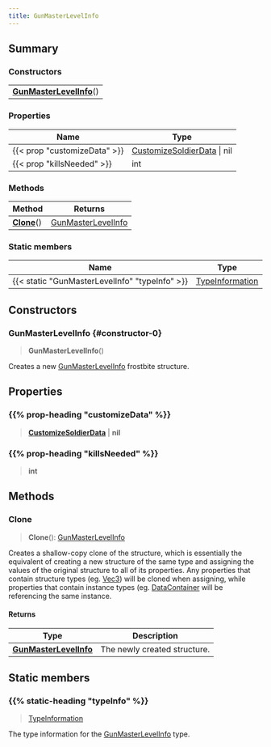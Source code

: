```yaml
---
title: GunMasterLevelInfo
---
```



## Summary
### Constructors
| |
| ----------- |
| **[GunMasterLevelInfo](#constructor-0)**() |

### Properties
| Name | Type |
| ---- | ---- |
| {{< prop "customizeData" >}} | [CustomizeSoldierData](/vext/ref/fb/customizesoldierdata) \| nil |
| {{< prop "killsNeeded" >}} | int |

### Methods
| Method | Returns |
| ------ | ---- |
| **[Clone](#clone)**() | [GunMasterLevelInfo](/vext/ref/fb/gunmasterlevelinfo) |

### Static members
| Name | Type |
| ---- | ---- |
| {{< static "GunMasterLevelInfo" "typeInfo" >}} | [TypeInformation](/vext/ref/shared/class/typeinformation) |

## Constructors
### GunMasterLevelInfo {#constructor-0}
> **GunMasterLevelInfo**()

Creates a new [GunMasterLevelInfo](/vext/ref/fb/gunmasterlevelinfo) frostbite structure.

## Properties
### {{% prop-heading "customizeData" %}}
> **[CustomizeSoldierData](/vext/ref/fb/customizesoldierdata)** | **nil**

### {{% prop-heading "killsNeeded" %}}
> **int**

## Methods
### Clone
> **Clone**(): [GunMasterLevelInfo](/vext/ref/fb/gunmasterlevelinfo)

Creates a shallow-copy clone of the structure, which is essentially the equivalent of creating a new structure of the same type and assigning the values of the original structure to all of its properties. Any properties that contain structure types (eg. [Vec3](/vext/ref/shared/class/vec3)) will be cloned when assigning, while properties that contain instance types (eg. [DataContainer](/vext/ref/shared/class/datacontainer) will be referencing the same instance.

#### Returns
| Type | Description |
| ---- | ----------- |
| **[GunMasterLevelInfo](/vext/ref/fb/gunmasterlevelinfo)** | The newly created structure. |

## Static members
### {{% static-heading "typeInfo" %}}
> [TypeInformation](/vext/ref/shared/class/typeinformation)

The type information for the [GunMasterLevelInfo](/vext/ref/fb/gunmasterlevelinfo) type.

